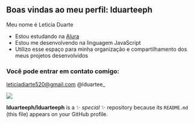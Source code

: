 ## Boas vindas ao meu perfil: lduarteeph
Meu nome é Leticia Duarte 
- Estou estudando na [Alura](https://www.alura.com.br)
- Estou me desenvolvendo na linguagem JavaScript
- Utilizo esse espaço para minha organização e compartilhamento dos meus projetos desenvolvidos

### Você pode entrar em contato comigo:

leticiadiarte520@gmail.com
@lduartee_

![](https://media.tenor.com/w0Zssu89e68AAAAM/barbie-a-fairy-secret.gif)



**lduarteeph/lduarteeph** is a ✨ _special_ ✨ repository because its `README.md` (this file) appears on your GitHub profile.


